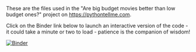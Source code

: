 These are the files used in the "Are big budget movies better than low budget ones?" project on https://pythontellme.com.

Click on the Binder link below to launch an interactive version of the code - it could take a minute or two to load - patience is the companion of wisdom!

[![Binder](https://mybinder.org/badge_logo.svg)](https://mybinder.org/v2/gh/pythontellme/are_big_budget_movies_better_than_low_budget_ones/master?filepath=expensive_movies.ipynb)
